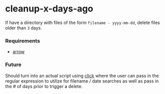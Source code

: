 # cleanup-x-days-ago

If have a directory with files of the form `filename - yyyy-mm-dd`, delete files older than `3` days.

### Requirements

* [arrow](https://pypi.python.org/pypi/arrow)

### Future

Should turn into an actual script using [click](http://click.pocoo.org) where the user can pass in the regular expression to utilize for filename / date searches as well as pass in the # of days prior to trigger a delete.
